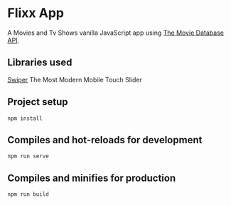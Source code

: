 # Flixx App

A Movies and Tv Shows vanilla JavaScript app using [The Movie Database API](https://developer.themoviedb.org/docs).

## Libraries used

[Swiper](https://swiperjs.com/) The Most Modern Mobile Touch Slider

## Project setup

```
npm install
```

## Compiles and hot-reloads for development

```
npm run serve
```

## Compiles and minifies for production

```
npm run build
```